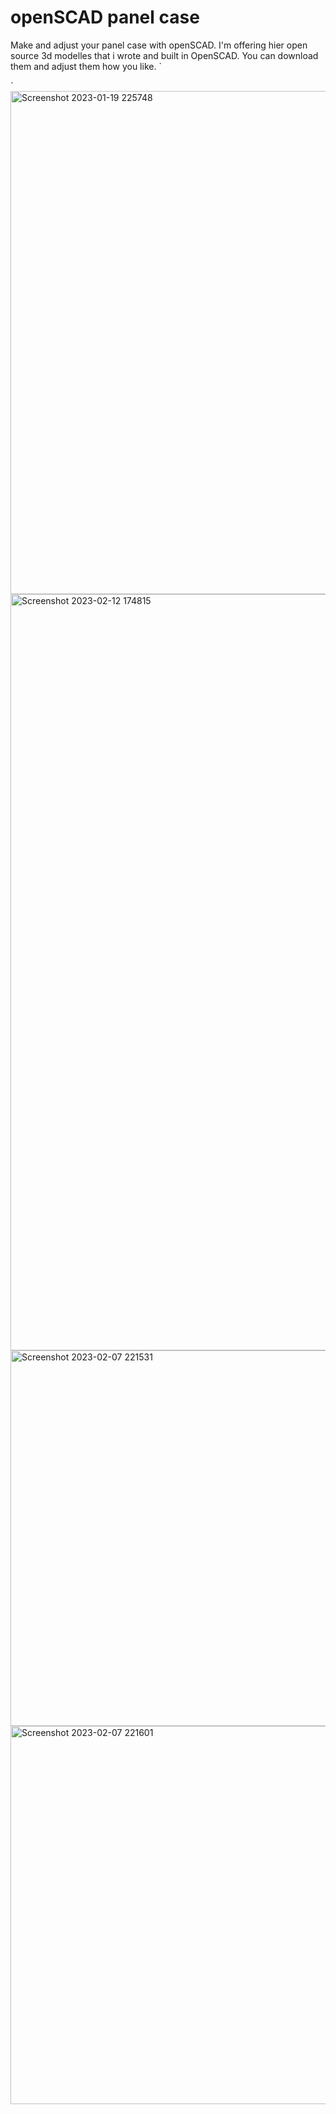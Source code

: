 # openSCAD panel case
Make and adjust your panel case with openSCAD.
I'm offering hier open source 3d modelles that i wrote and built in OpenSCAD.
You can download them and adjust them how you like.
`



`
<img width="805" alt="Screenshot 2023-01-19 225748" src="https://user-images.githubusercontent.com/77210953/218324613-1e29d563-1043-4e60-b257-9cec0868a47d.png">
<img width="1210" alt="Screenshot 2023-02-12 174815" src="https://user-images.githubusercontent.com/77210953/218324736-cef1d87b-a733-4471-812e-b4352324f933.png">
<img width="601" alt="Screenshot 2023-02-07 221531" src="https://user-images.githubusercontent.com/77210953/218324623-c200a84e-ec90-4775-9610-c1b46174cd72.png">
<img width="605" alt="Screenshot 2023-02-07 221601" src="https://user-images.githubusercontent.com/77210953/218324627-cbdb4d94-161b-4c39-8287-c2b41aeaf9d4.png">

